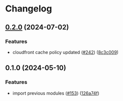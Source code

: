 # Changelog

## [0.2.0](https://github.com/kloia/platform-modules/compare/aws-cloudfront-v0.1.0...aws-cloudfront-v0.2.0) (2024-07-02)


### Features

* cloudfront cache policy updated ([#242](https://github.com/kloia/platform-modules/issues/242)) ([8c3c009](https://github.com/kloia/platform-modules/commit/8c3c009b4b29ea3a25cfae034e931bb0a324be4b))

## 0.1.0 (2024-05-10)


### Features

* import previous modules ([#153](https://github.com/kloia/platform-modules/issues/153)) ([126a74f](https://github.com/kloia/platform-modules/commit/126a74f8430ca971e61740f72de776dee210bb55))

